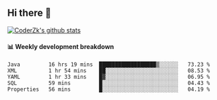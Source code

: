 ## Hi there 👋

[![CoderZk's github stats](https://github-readme-stats.vercel.app/api?username=zhoukuo123&show_icons=true&count_private=true)](https://github.com/anuraghazra/github-readme-stats)

#### :bar_chart: Weekly development breakdown

<!--START_SECTION:waka-->
```text
Java         16 hrs 19 mins  ██████████████████▒░░░░░░   73.23 % 
XML          1 hr 54 mins    ██░░░░░░░░░░░░░░░░░░░░░░░   08.53 % 
YAML         1 hr 33 mins    █▓░░░░░░░░░░░░░░░░░░░░░░░   06.95 % 
SQL          59 mins         █░░░░░░░░░░░░░░░░░░░░░░░░   04.43 % 
Properties   56 mins         █░░░░░░░░░░░░░░░░░░░░░░░░   04.19 % 
```
<!--END_SECTION:waka-->
